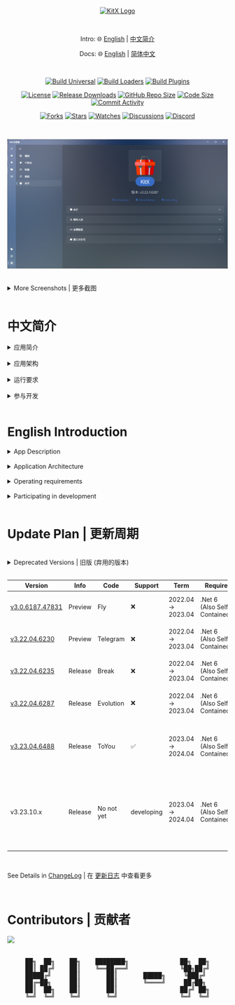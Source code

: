 
<p align="center">
  <a href="https://kitx.apps.catrol.cn/" target="_blank" rel="noopener noreferrer">
    <img width="128" src="https://source.catrol.cn/icons/Project/Catrol/KitX/KitX.png" alt="KitX Logo">
  </a>
</p>

<br>

<p align="center">
  Intro: 🌐 <a href="#english-introduction">English</a> | <a href="#中文简介">中文简介</a>
</p>

<p align="center">
  Docs: 🌐 
  <a href="https://crequency.github.io/KitX-Docs/en/">English</a> | <a href="https://crequency.github.io/KitX-Docs/">简体中文</a>
</p>

<br>

<p align="center">
  <a href="https://github.com/Crequency/KitX/actions/workflows/build.yml"><img src="https://img.shields.io/github/actions/workflow/status/Crequency/KitX/build.yml?branch=main&label=Build%20Universal" alt="Build Universal"></a>
  <a href="https://github.com/Crequency/KitX/actions/workflows/build-loaders.yml"><img src="https://img.shields.io/github/actions/workflow/status/Crequency/KitX/build-loaders.yml?branch=main&label=Build%20Loaders" alt="Build Loaders"></a>
  <a href="https://github.com/Crequency/KitX/actions/workflows/build-plugins.yml"><img src="https://img.shields.io/github/actions/workflow/status/Crequency/KitX/build-plugins.yml?branch=main&label=Build%20Plugins" alt="Build Plugins"></a>
</p>

<p align="center">
  <a href="./LICENSE"><img src="https://img.shields.io/github/license/Crequency/KitX" alt="License"></a>
  <a href="https://github.com/Crequency/KitX/releases"><img src="https://img.shields.io/github/downloads/Crequency/KitX/total?color=%239F7AEA" alt="Release Downloads"></a>
  <a href="#"><img src="https://img.shields.io/github/repo-size/Crequency/KitX?color=%234682B4" alt="GitHub Repo Size"></a>
  <a href="#"><img src="https://img.shields.io/github/languages/code-size/Crequency/KitX" alt="Code Size"></a>
  <a href="https://github.com/Crequency/KitX/commits/"><img src="https://img.shields.io/github/commit-activity/m/Crequency/KitX" alt="Commit Activity"></a>
</p>

<p align="center">
  <a href="https://github.com/Crequency/KitX/network/members"><img src="https://img.shields.io/github/forks/Crequency/KitX?style=social" alt="Forks"></a>
  <a href="https://github.com/Crequency/KitX/stargazers"><img src="https://img.shields.io/github/stars/Crequency/KitX?style=social" alt="Stars"></a>
  <a href="https://github.com/Crequency/KitX/watchers"><img src="https://img.shields.io/github/watchers/Crequency/KitX?style=social" alt="Watches"></a>
  <a href="https://github.com/Crequency/KitX/discussions"><img src="https://img.shields.io/github/discussions/Crequency/KitX?style=social" alt="Discussions"></a>
  <a href="https://discord.gg/TGx3FYbUBb"><img src="https://img.shields.io/discord/935095924785549372?style=social&label=Discord&logo=discord&logoColor=grey" alt="Discord"></a>
</p>

<br>

![ScreenShot of About View](https://raw.githubusercontent.com/Dynesshely/SmallStorge/master/Crequency-KitX/screenshot_about.png)

<br>

<details>
<summary>More Screenshots | 更多截图</summary>
    
<br>

![ScreenShot of About View](https://raw.githubusercontent.com/Dynesshely/SmallStorge/master/Crequency-KitX/screenshot_plugins.png)
![ScreenShot of About View](https://raw.githubusercontent.com/Dynesshely/SmallStorge/master/Crequency-KitX/screenshot_devices.png)
![ScreenShot of About View](https://raw.githubusercontent.com/Dynesshely/SmallStorge/master/Crequency-KitX/screenshot_update.png)

</details>

<br>

# 中文简介

<details>
<summary>应用简介</summary>

## 应用简介

KitX 是一个开放, 共享, 免费的工具平台. 允许 `开发者(第三方)` 以任何 `受支持的语言, 框架` 为这个平台增添功能.  
`最终用户` 可以从 `市场` 中自由下载免费插件或是购买付费插件来搭建符合自己 `工作流` 的 `快捷自动化环境` .  
基于 KitX 的 `三层设计` , 使得 `最终用户` 可以轻易在 `终端场景` 中进行不同设备间的流转与同步, 也可以轻松进行 `终端场景` 中的 `多设备协同` .  
同样得益于优秀的 `三层设计` , `第三方` 可以使用自己熟悉的语言, 框架来工作, 同样可以很轻松将旧有的代码进行迁移, 甚至可以保持旧有逻辑的同时支持 KitX 平台.  

> `开发者(第三方)` => 指为 KitX 平台开发插件, 新功能或是更新旧有代码使之支持 KitX 平台的开发者们.  
> `受支持的语言, 框架` => 取决于第一方开发者(即我们)为 KitX 开发了哪些 Loader (三层设计中的一层).  
> `最终用户` => 指在终端设备安装 KitX 来使用 KitX 平台以及社区功能并搭建符合自己工作流的用户.  
> `市场` => KitX 当然支持旁加载, 但市场是一个更加方便, 有组织, 安全的插件获取平台(KitX Marketplace).  
> `工作流` => KitX 所有的插件支持管道消息, 可以在插件间进行任务流动, 以达到插件间协作的目的.  
> `快捷自动化环境` => KitX 的`任务计划`模块允许用户设定触发条件, 触发钩子等使工作流自动化.  
> `三层设计` => 见下方`应用架构`部分.  
> `终端场景` => 最终用户具体使用 KitX 平台的具体场景, 某些语境下指最终用户的局域网环境.  
> `多设备协同` => KitX Dashboard (三层设计中的一层) 目前已支持的系统参见下方`运行要求`部分.  
> `第三方` => 同上`开发者(第三方)`.  

</details>

<br>

<details>
<summary>应用架构</summary>

## 应用架构

KitX 采用了三层设计


`第三方` 开发 =--> `Plugins` <--= 互操作 =--> `Loaders` <--= Socket 通信 =--> `Dashboard` <--= UI 操作 =--> 用户


第三方负责参照文档实现 Plugin 应该实现的接口, 具体如何实现每种语言不同框架以及选择实现的 Loaders 都不同.  
每种语言或者说框架都会有一个对应的 Loader 来实现与 Plugin 的互操作, 而 Loader 与 Dashboard 通过 Socket 通信, 汇报情况以及传递命令.  
而这三层设计中的每一层都是可以替换的, 任何一层都可以自定义或是采用第三方的解决方案.  
如此一来, 局域网中的其它设备上的插件也可以连接到当前设备, 因此可以实现局域网互联.  

</details>

<br>

<details>
<summary>运行要求</summary>

## 运行要求

| x86          | arm                        | platforms                                                                            |
|--------------|----------------------------|--------------------------------------------------------------------------------------|
| `x32`, `x64` | `arm`, `arm64`             | ![Windows](https://img.shields.io/badge/Windows-0078D6?logo=windows&logoColor=white) |
| `x64`        | `arm`, `arm64`             | ![Linux](https://img.shields.io/badge/Linux-FCC624?logo=linux&logoColor=black)       |
| `x64`        | `arm64`                    | ![MacOS](https://img.shields.io/badge/mac%20os-000000?logo=macos&logoColor=F0F0F0)   |
| `x64`        | `armeabi-v7a`, `arm64-v8a` | ![Android](https://img.shields.io/badge/Android-3DDC84?logo=android&logoColor=white) |
|              | `arm64`                    | ![iOS](https://img.shields.io/badge/iOS-000000?logo=ios&logoColor=white)             |

</details>

<br>

<details>
<summary>参与开发</summary>

## 参与开发

1. 获取源代码
```shell
git clone git@github.com:Crequency/KitX.git
cd KitX
```

2. 选择您要开发的领域
- Windows
```shell
ToolKits/start.ps1 <type>
```
- Linux/MacOS
```shell
chmod +x ToolKits/start.sh
ToolKits/start.sh <type>
```
`<type>` 为您要开发的领域, 可选值为 `dashboard`, `mobile`, `loader`, `plugin`, `installer`  
此脚本会帮助您获取该领域子模块的源代码, 包含其依赖的子模块  
如果您要获取全部子模块的源代码, 请执行以下命令:  
```shell
git submodule update --init --recursive
```

</details>

<br>

# English Introduction

<details>
<summary>App Description</summary>

## App Description

KitX is an open, shared, free tool platform. Allows `developers (3rd party)` to add functionality to the platform in any `supported languages, frameworks`.  
`End users` can freely download from `market` for free Plug-ins or purchase paid plug-ins to build a `quick automation environment` that conforms to your `workflow`.  
Based on the `three-layer design` of KitX, `end users` can easily transfer and exchange between different devices in the `terminal scene` Synchronization, you can also easily perform `multi-device collaboration` in `terminal scene`.  
Also thanks to the excellent `three-layer design`, `third parties` can use their familiar languages and frameworks to work, and can also easily integrate The old code can be migrated, and even the KitX platform can be supported while maintaining the old logic.  

> `Developer (Third Party)` => Refers to developers who develop plugins for the KitX platform, new functions or update old code to support the KitX platform.  
> `Supported Languages, Frameworks` => Depends on what Loaders (one of the three-tier design) the first-party developer (i.e. us) has developed for KitX.  
> `End user` => Refers to installing KitX on the terminal device to use the KitX platform and community functions and build users who conform to their own workflow.  
> `Market` => KitX certainly supports sideloading, but the Marketplace is a much more convenient, organized, and secure platform for getting plugins (KitX Marketplace).  
> `Workflow` => All KitX plugins support pipeline messages, and tasks can flow between plugins to achieve the purpose of collaboration between plugins.  
> `Quick Automation Environment` => KitX's `Task Scheduler` module allows users to set trigger conditions, trigger hooks, etc. to automate workflows.  
> `Three-Tier Design` => See the `Application Architecture` section below.  
> `Terminal scene` => The specific scene of the end user using the KitX platform, in some contexts it refers to the end user's local area network environment.  
> `Multi-device collaboration` => KitX Dashboard (one layer of the three-tier design) Currently supported systems see the `Running Requirements` section below.  
> `Third Party` => Same as above `Developer (Third Party)`.  

</details>

<br>

<details>
<summary>Application Architecture</summary>

## Application Architecture

KitX uses a three-layer design


`Third Party` Development =--> `Plugins` <--= Interop =--> `Loaders` <--= Socket Communication =--> `Dashboard` <--= UI Operation =--> User


The third party is responsible for referring to the documentation to implement the interface that the Plugin should implement, how to implement the different frameworks of each language and the Loaders chosen to implement are different.  
Each language or framework will have a corresponding Loader to achieve interoperability with Plugin, and Loader communicates with Dashboard through Socket, reporting the situation and passing commands.  
Each of these three-layer designs can be replaced, and any layer can be customized or a third-party solution can be used.  
In this way, plug-ins on other devices in the LAN can also be connected to the current device, so LAN interconnection can be achieved.  

</details>

<br>

<details>
<summary>Operating requirements</summary>

## Operating requirements

| x86          | arm                        | platforms                                                                            |
|--------------|----------------------------|--------------------------------------------------------------------------------------|
| `x32`, `x64` | `arm`, `arm64`             | ![Windows](https://img.shields.io/badge/Windows-0078D6?logo=windows&logoColor=white) |
| `x64`        | `arm`, `arm64`             | ![Linux](https://img.shields.io/badge/Linux-FCC624?logo=linux&logoColor=black)       |
| `x64`        | `arm64`                    | ![MacOS](https://img.shields.io/badge/mac%20os-000000?logo=macos&logoColor=F0F0F0)   |
| `x64`        | `armeabi-v7a`, `arm64-v8a` | ![Android](https://img.shields.io/badge/Android-3DDC84?logo=android&logoColor=white) |
|              | `arm64`                    | ![iOS](https://img.shields.io/badge/iOS-000000?logo=ios&logoColor=white)             |

</details>

<br>

<details>
<summary>Participating in development</summary>

## Participating in development

1. Get source code
```shell
git clone git@github.com:Crequency/KitX.git
cd KitX
```

2. Select your development area
- Windows
```shell
ToolKits/start.ps1 <type>
```
- Linux/MacOS
```shell
chmod +x ToolKits/start.sh
ToolKits/start.sh <type>
```
`<type>` is area you want to develop, you can choose `dashboard`, `mobile`, `loader`, `plugin`, `installer`  
This script help you get source code of this area, include its dependencies.  
If you want to get source code of all submodules, please execute following command:  
```shell
git submodule update --init --recursive
```

</details>

<br>

# Update Plan | 更新周期

<br>

<details>
<summary>Deprecated Versions | 旧版 (弃用的版本)</summary>

<br>

| Version                                                                 | Info    | Code       | Support | Term | Require            | Runs on |
|-------------------------------------------------------------------------|---------|------------|---------|------|--------------------|---------|
| Beta_10016                                                              | Beta    | Beta1      | :x:     | 0    | .Net Framework 4.8 | Windows |
| Beta_10213                                                              | Beta    | Beta2      | :x:     | 0    | .Net Framework 4.8 | Windows |
| Beta_10235                                                              | Beta    | Beta3      | :x:     | 0    | .Net Framework 4.8 | Windows |
| [v1.0.0](https://github.com/Crequency/KitX/releases/tag/v1.0.0)         | Release | Hello      | :x:     | 0    | .Net Framework 4.8 | Windows |
| [v1.0.4](https://github.com/Crequency/KitX/releases/tag/v1.0.4)         | Release | WoW        | :x:     | 0    | .Net Framework 4.8 | Windows |
| [v1.0.5](https://github.com/Crequency/KitX/releases/tag/v1.0.5)         | Release | Nice Try   | :x:     | 0    | .Net Framework 4.8 | Windows |
| [v1.1.0](https://github.com/Crequency/KitX/releases/tag/v1.1.0)         | Release | Apple      | :x:     | 0    | .Net Framework 4.8 | Windows |
| [v1.1.1](https://github.com/Crequency/KitX/releases/tag/v1.1.1-v1.1.5)  | Release | Banana     | :x:     | 0    | .Net Framework 4.8 | Windows |
| [v1.1.2](https://github.com/Crequency/KitX/releases/tag/v1.1.1-v1.1.5)  | Release | Cabbage    | :x:     | 0    | .Net Framework 4.8 | Windows |
| [v1.1.4](https://github.com/Crequency/KitX/releases/tag/v1.1.1-v1.1.5)  | Release | Durin      | :x:     | 0    | .Net Framework 4.8 | Windows |
| [v1.1.5](https://github.com/Crequency/KitX/releases/tag/v1.1.1-v1.1.5)  | Release | Grape      | :x:     | 0    | .Net Framework 4.8 | Windows |
| [v1.2.0](https://github.com/Crequency/KitX/releases/tag/v1.2.0)         | Release | Herring    | :x:     | 0    | .Net Framework 4.8 | Windows |
| [v1.2.1](https://github.com/Crequency/KitX/releases/tag/v1.2.1)         | Release | Wonderful  | :x:     | 0    | .Net Framework 4.8 | Windows |
| [v1.2.2](https://github.com/Crequency/KitX/releases/tag/v1.2.2)         | Release | Abandon    | :x:     | 0    | .Net Framework 4.8 | Windows |
| [v1.2.4](https://github.com/Crequency/KitX/releases/tag/v1.2.4-preview) | Preview | Panda      | :x:     | 0    | .Net Framework 4.8 | Windows |
| [v1.2.4](https://github.com/Crequency/KitX/releases/tag/v1.2.4)         | Release | Panda      | :x:     | 0    | .Net Framework 4.8 | Windows |
| [v1.2.5](https://github.com/Crequency/KitX/releases/tag/v1.2.5)         | Release | Orange     | :x:     | 0    | .Net Framework 4.8 | Windows |
| [v1.2.6](https://github.com/Crequency/KitX/releases/tag/v1.2.6)         | Release | Muik       | :x:     | 0    | .Net Framework 4.8 | Windows |
| [v1.2.7](https://github.com/Crequency/KitX/releases/tag/v1.2.7)         | Release | Cookie     | :x:     | 0    | .Net Framework 4.8 | Windows |
| [v2.0.0](https://github.com/Crequency/KitX/releases/tag/v2.0.0)         | Release | Sea        | :x:     | 0    | .Net Framework 4.8 | Windows |
| [v2.0.1](https://github.com/Crequency/KitX/releases/tag/v2.0.1)         | Release | Ocean      | :x:     | 0    | .Net Framework 4.8 | Windows |
| [v2.0.2](https://github.com/Crequency/KitX/releases/tag/v2.0.2)         | Release | Calculator | :x:     | 0    | .Net Framework 4.8 | Windows |
| [v2.0.3](https://github.com/Crequency/KitX/releases/tag/v2.0.3)         | Release | Wood       | :x:     | 0    | .Net Framework 4.8 | Windows |
| [v2.0.4](https://github.com/Crequency/KitX/releases/tag/v2.0.4)         | Release | Computer   | :x:     | 0    | .Net Framework 4.8 | Windows |
| [v2.0.5](https://github.com/Crequency/KitX/releases/tag/v2.0.5-preview) | Preview | Laptop     | :x:     | 0    | .Net Framework 4.8 | Windows |

</details>

<br>

| Version                                                                           | Info    | Code       | Support            | Term               | Require                      | Runs on                                                                                                                                                                                                                                                                                                                                                                                                                                                                                                                                                                                            |
|-----------------------------------------------------------------------------------|---------|------------|--------------------|--------------------|------------------------------|----------------------------------------------------------------------------------------------------------------------------------------------------------------------------------------------------------------------------------------------------------------------------------------------------------------------------------------------------------------------------------------------------------------------------------------------------------------------------------------------------------------------------------------------------------------------------------------------------|
| [v3.0.6187.47831](https://github.com/Crequency/KitX/releases/tag/v3.0.6187.47831) | Preview | Fly        | :x:                | 2022.04 -> 2023.04 | .Net 6 (Also Self-Contained) | ![Windows](https://img.shields.io/badge/Windows-0078D6?logo=windows&logoColor=white) ![Linux](https://img.shields.io/badge/Linux-FCC624?logo=linux&logoColor=black) ![MacOS](https://img.shields.io/badge/mac%20os-000000?logo=macos&logoColor=F0F0F0)                                                                                                                                                                                                                                                                                                                                             |
| [v3.22.04.6230](https://github.com/Crequency/KitX/releases/tag/v3.22.04.6230)     | Preview | Telegram   | :x:                | 2022.04 -> 2023.04 | .Net 6 (Also Self-Contained) | ![Windows](https://img.shields.io/badge/Windows-0078D6?logo=windows&logoColor=white) ![Linux](https://img.shields.io/badge/Linux-FCC624?logo=linux&logoColor=black) ![MacOS](https://img.shields.io/badge/mac%20os-000000?logo=macos&logoColor=F0F0F0)                                                                                                                                                                                                                                                                                                                                             |
| [v3.22.04.6235](https://github.com/Crequency/KitX/releases/tag/v3.22.04.6235)     | Release | Break      | :x:                | 2022.04 -> 2023.04 | .Net 6 (Also Self-Contained) | ![Windows](https://img.shields.io/badge/Windows-0078D6?logo=windows&logoColor=white) ![Linux](https://img.shields.io/badge/Linux-FCC624?logo=linux&logoColor=black) ![MacOS](https://img.shields.io/badge/mac%20os-000000?logo=macos&logoColor=F0F0F0)                                                                                                                                                                                                                                                                                                                                             |
| [v3.22.04.6287](https://github.com/Crequency/KitX/releases/tag/v3.22.04.6287)     | Release | Evolution  | :x:                | 2022.04 -> 2023.04 | .Net 6 (Also Self-Contained) | ![Windows](https://img.shields.io/badge/Windows-0078D6?logo=windows&logoColor=white) ![Linux](https://img.shields.io/badge/Linux-FCC624?logo=linux&logoColor=black) ![MacOS](https://img.shields.io/badge/mac%20os-000000?logo=macos&logoColor=F0F0F0)                                                                                                                                                                                                                                                                                                                                             |
| [v3.23.04.6488](https://github.com/Crequency/KitX/releases/tag/v3.23.04.6488)     | Release | ToYou      | :white_check_mark: | 2023.04 -> 2024.04 | .Net 6 (Also Self-Contained) | ![Windows](https://img.shields.io/badge/Windows-0078D6?logo=windows&logoColor=white) ![Linux](https://img.shields.io/badge/Linux-FCC624?logo=linux&logoColor=black) ![MacOS](https://img.shields.io/badge/mac%20os-000000?logo=macos&logoColor=F0F0F0) ![Android](https://img.shields.io/badge/Android-3DDC84?logo=android&logoColor=white) ![Raspberry Pi](https://img.shields.io/badge/-RaspberryPi-C51A4A?logo=Raspberry-Pi)                                                                                                                                                                    |
| v3.23.10.x                                                                        | Release | No not yet | developing         | 2023.04 -> 2024.04 | .Net 6 (Also Self-Contained) | ![Windows](https://img.shields.io/badge/Windows-0078D6?logo=windows&logoColor=white) ![Linux](https://img.shields.io/badge/Linux-FCC624?logo=linux&logoColor=black) ![MacOS](https://img.shields.io/badge/mac%20os-000000?logo=macos&logoColor=F0F0F0) ![Android](https://img.shields.io/badge/Android-3DDC84?logo=android&logoColor=white) ![iOS](https://img.shields.io/badge/iOS-000000?logo=ios&logoColor=white) ![Browser](https://img.shields.io/badge/Browser-4285F4?logo=GoogleChrome&logoColor=white) ![Raspberry Pi](https://img.shields.io/badge/-RaspberryPi-C51A4A?logo=Raspberry-Pi) |

<br>

See Details in [ChangeLog](./ChangeLog.md) | 在 [更新日志](./ChangeLog.md) 中查看更多

<br>

# Contributors | 贡献者

<a href = "https://github.com/Crequency/KitX/graphs/contributors">
  <img src = "https://contrib.rocks/image?repo=Crequency/KitX"/>
</a>

<br>
<br>

<pre align="center">
██╗  ██╗    ██╗    ████████╗              ██╗  ██╗
██║ ██╔╝    ██║    ╚══██╔══╝              ╚██╗██╔╝
█████╔╝     ██║       ██║       █████╗     ╚███╔╝ 
██╔═██╗     ██║       ██║       ╚════╝     ██╔██╗ 
██║  ██╗    ██║       ██║                 ██╔╝ ██╗
╚═╝  ╚═╝    ╚═╝       ╚═╝                 ╚═╝  ╚═╝
</pre>
